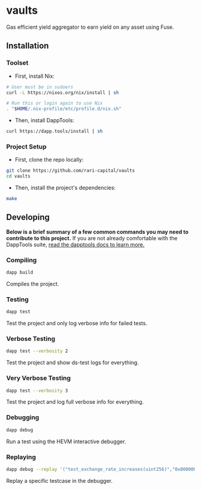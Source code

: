 # vaults

Gas efficient yield aggregator to earn yield on any asset using Fuse.

## Installation

### Toolset

- First, install Nix:

```sh
# User must be in sudoers
curl -L https://nixos.org/nix/install | sh

# Run this or login again to use Nix
. "$HOME/.nix-profile/etc/profile.d/nix.sh"
```

- Then, install DappTools:

```sh
curl https://dapp.tools/install | sh
```

### Project Setup

- First, clone the repo locally:

```sh
git clone https://github.com/rari-capital/vaults
cd vaults
```

- Then, install the project's dependencies:

```sh
make
```

## Developing

**Below is a brief summary of a few common commands you may need to contribute to this project.** If you are not already comfortable with the DappTools suite, [read the dapptools docs to learn more.](https://github.com/dapphub/dapptools/tree/master/src/dapp)

### Compiling

```sh
dapp build
```

Compiles the project.

### Testing

```sh
dapp test
```

Test the project and only log verbose info for failed tests.

### Verbose Testing

```sh
dapp test --verbosity 2
```

Test the project and show ds-test logs for everything.

### Very Verbose Testing

```sh
dapp test --verbosity 3
```

Test the project and log full verbose info for everything.

### Debugging

```sh
dapp debug
```

Run a test using the HEVM interactive debugger.

### Replaying

```sh
dapp debug --replay '("test_exchange_rate_increases(uint256)","0x0000000000000000000000000000000000000000000000000000000000000001")'
```

Replay a specific testcase in the debugger.
